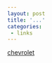 ```yaml
---
layout: post
title: '...'
categories:
 - links
---
```


<a href="http://www.nytimes.com/imagepages/2003/03/17/international/17cnd-kurd.1.ready.html">chevrolet</a>

